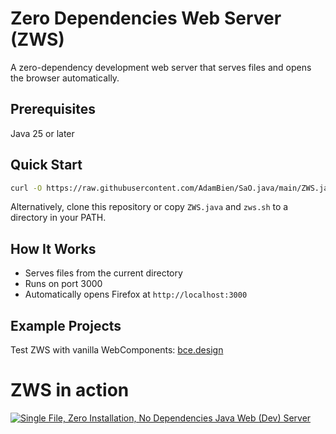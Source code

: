 # Zero Dependencies Web Server (ZWS)

A zero-dependency development web server that serves files and opens the browser automatically.

## Prerequisites

Java 25 or later

## Quick Start

```bash
curl -O https://raw.githubusercontent.com/AdamBien/SaO.java/main/ZWS.java && java ZWS.java
```

Alternatively, clone this repository or copy `ZWS.java` and `zws.sh` to a directory in your PATH.

## How It Works

- Serves files from the current directory
- Runs on port 3000
- Automatically opens Firefox at `http://localhost:3000`

## Example Projects

Test ZWS with vanilla WebComponents: [bce.design](https://github.com/AdamBien/bce.design)

# ZWS in action


[![Single File, Zero Installation, No Dependencies Java Web (Dev) Server](https://i.ytimg.com/vi/pkpaUHuT9Rg/mqdefault.jpg)](https://www.youtube.com/embed/pkpaUHuT9Rg?rel=0)
